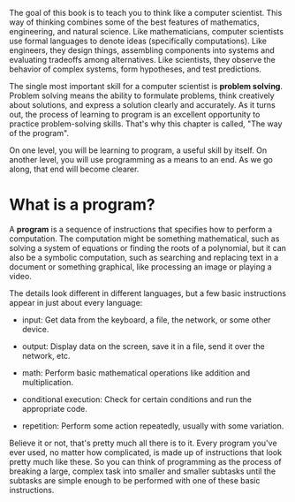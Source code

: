 The goal of this book is to teach you to think like a computer scientist. This way of thinking combines some of the best features of mathematics, engineering, and natural science.  Like mathematicians, computer scientists use formal languages to denote ideas (specifically computations).  Like engineers, they design things, assembling components into systems and evaluating tradeoffs among alternatives. Like scientists, they observe the behavior of complex systems, form hypotheses, and test predictions.

The single most important skill for a computer scientist is **problem solving**. Problem solving means the ability to formulate problems, think creatively about solutions, and express a solution clearly and accurately.  As it turns out, the process of learning to program is an excellent opportunity to practice problem-solving skills.  That's why this chapter is called, "The way of the program".

On one level, you will be learning to program, a useful skill by itself.  On another level, you will use programming as a means to an end.  As we go along, that end will become clearer.

# What is a program?

A **program** is a sequence of instructions that specifies how to perform a computation. The computation might be something mathematical, such as solving a system of equations or finding the roots of a polynomial, but it can also be a symbolic computation, such as searching and replacing text in a document or something graphical, like processing an image or playing a video.

The details look different in different languages, but a few basic instructions appear in just about every language:

- input: Get data from the keyboard, a file, the network, or some other device.

- output: Display data on the screen, save it in a file, send it over the network, etc.

- math: Perform basic mathematical operations like addition and multiplication.

- conditional execution: Check for certain conditions and run the appropriate code.

- repetition: Perform some action repeatedly, usually with some variation.

Believe it or not, that's pretty much all there is to it.  Every program you've ever used, no matter how complicated, is made up of instructions that look pretty much like these.  So you can think of programming as the process of breaking a large, complex task into smaller and smaller subtasks until the subtasks are simple enough to be performed with one of these basic instructions.